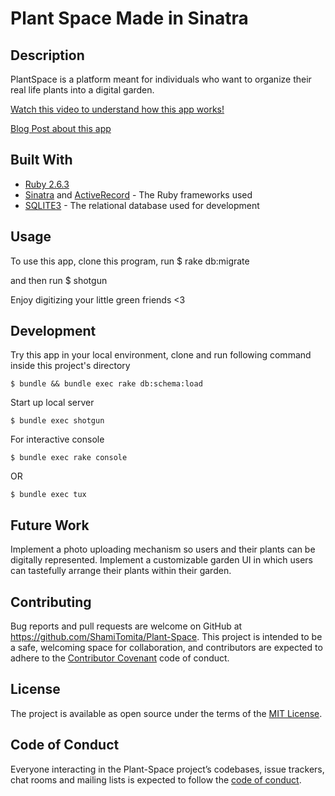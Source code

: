 
# Plant Space Made in Sinatra

## Description

PlantSpace is a platform meant for individuals who want to organize their real life plants into a digital garden.

[Watch this video to understand how this app works!]()

[Blog Post about this app]()

## Built With

* [Ruby 2.6.3](https://www.ruby-lang.org/en/news/2019/04/17/ruby-2-6-3-released/)
* [Sinatra](http://sinatrarb.com/) and [ActiveRecord](https://apidock.com/rails/ActiveRecord/Base) - The Ruby frameworks used
* [SQLITE3](https://www.sqlite.org/) - The relational database used for development

## Usage
To use this app, clone this program, run
$ rake db:migrate

and then run
$ shotgun

Enjoy digitizing your little green friends <3
## Development

Try this app in your local environment, clone and run following command inside this project's directory

    $ bundle && bundle exec rake db:schema:load

Start up local server

    $ bundle exec shotgun

For interactive console

    $ bundle exec rake console

OR

    $ bundle exec tux

## Future Work
Implement a photo uploading mechanism so users and their plants can be digitally represented.
Implement a customizable garden UI in which users can tastefully arrange their plants within their garden.
## Contributing

Bug reports and pull requests are welcome on GitHub at https://github.com/ShamiTomita/Plant-Space. This project is intended to be a safe, welcoming space for collaboration, and contributors are expected to adhere to the [Contributor Covenant](https://contributor-covenant.org/) code of conduct.

## License

The project is available as open source under the terms of the [MIT License](https://opensource.org/licenses/MIT).

## Code of Conduct

Everyone interacting in the Plant-Space project’s codebases, issue trackers, chat rooms and mailing lists is expected to follow the [code of conduct](https://www.contributor-covenant.org/version/1/4/code-of-conduct).
